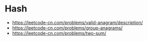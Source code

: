 # Hash

- https://leetcode-cn.com/problems/valid-anagram/description/   
- https://leetcode-cn.com/problems/group-anagrams/   
- https://leetcode-cn.com/problems/two-sum/   
